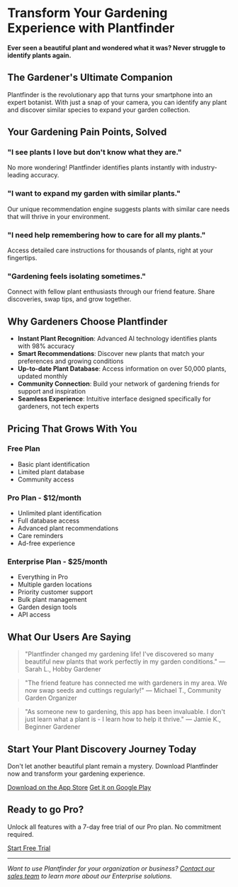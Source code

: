 # Transform Your Gardening Experience with Plantfinder

**Ever seen a beautiful plant and wondered what it was? Never struggle to identify plants again.**

## The Gardener's Ultimate Companion

Plantfinder is the revolutionary app that turns your smartphone into an expert botanist. With just a snap of your camera, you can identify any plant and discover similar species to expand your garden collection.

## Your Gardening Pain Points, Solved

### "I see plants I love but don't know what they are."
No more wondering! Plantfinder identifies plants instantly with industry-leading accuracy.

### "I want to expand my garden with similar plants."
Our unique recommendation engine suggests plants with similar care needs that will thrive in your environment.

### "I need help remembering how to care for all my plants."
Access detailed care instructions for thousands of plants, right at your fingertips.

### "Gardening feels isolating sometimes."
Connect with fellow plant enthusiasts through our friend feature. Share discoveries, swap tips, and grow together.

## Why Gardeners Choose Plantfinder

- **Instant Plant Recognition**: Advanced AI technology identifies plants with 98% accuracy
- **Smart Recommendations**: Discover new plants that match your preferences and growing conditions
- **Up-to-date Plant Database**: Access information on over 50,000 plants, updated monthly
- **Community Connection**: Build your network of gardening friends for support and inspiration
- **Seamless Experience**: Intuitive interface designed specifically for gardeners, not tech experts

## Pricing That Grows With You

### Free Plan
- Basic plant identification
- Limited plant database
- Community access

### Pro Plan - $12/month
- Unlimited plant identification
- Full database access
- Advanced plant recommendations
- Care reminders
- Ad-free experience

### Enterprise Plan - $25/month
- Everything in Pro
- Multiple garden locations
- Priority customer support
- Bulk plant management
- Garden design tools
- API access

## What Our Users Are Saying

> "Plantfinder changed my gardening life! I've discovered so many beautiful new plants that work perfectly in my garden conditions." 
> — Sarah L., Hobby Gardener

> "The friend feature has connected me with gardeners in my area. We now swap seeds and cuttings regularly!"
> — Michael T., Community Garden Organizer

> "As someone new to gardening, this app has been invaluable. I don't just learn what a plant is - I learn how to help it thrive."
> — Jamie K., Beginner Gardener

## Start Your Plant Discovery Journey Today

Don't let another beautiful plant remain a mystery. Download Plantfinder now and transform your gardening experience.

[Download on the App Store](https://appstore.com/plantfinder)
[Get it on Google Play](https://play.google.com/store/apps/details?id=com.plantfinder)

## Ready to go Pro?

Unlock all features with a 7-day free trial of our Pro plan. No commitment required.

[Start Free Trial](https://plantfinder.app/trial)

---

*Want to use Plantfinder for your organization or business? [Contact our sales team](mailto:enterprise@plantfinder.app) to learn more about our Enterprise solutions.*
